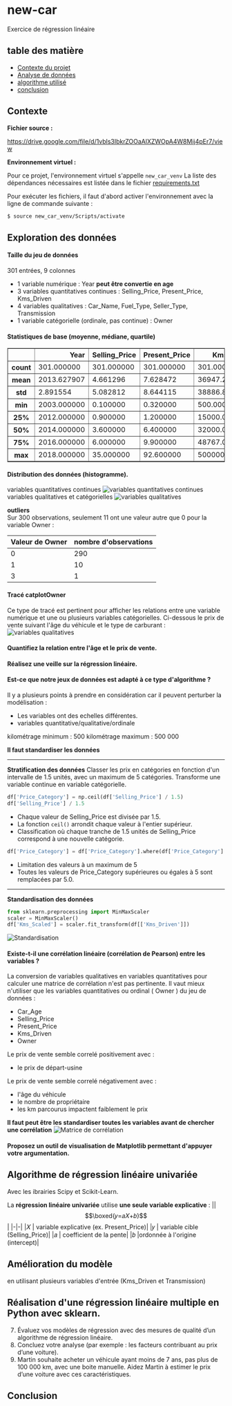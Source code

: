 # new-car
Exercice de régression linéaire

## table des matière
- [Contexte du projet](#contexte)
- [Analyse de données](#exploration_des_donnees)
- [algorithme utilisé](#algorithme_de_regressio_lineaire_univariee)
- [conclusion](#conclusion)


## Contexte

**Fichier source :**

https://drive.google.com/file/d/1vbls3IbkrZOOaAlXZWOpA4W8Mij4pEr7/view

**Environnement virtuel :**

Pour ce projet, l'environnement virtuel s'appelle `new_car_venv`
La liste des dépendances nécessaires est listée dans le fichier [requirements.txt](requirements.txt)

Pour exécuter les fichiers, il faut d'abord activer l'environnement avec la ligne de commande suivante :
```bash
$ source new_car_venv/Scripts/activate
```

## Exploration des données

#### Taille du jeu de données

301 entrées, 9 colonnes

- 1 variable numérique : Year **peut être convertie en age**
- 3 variables quantitatives continues : Selling_Price, Present_Price, Kms_Driven
- 4 variables qualitatives : Car_Name, Fuel_Type, Seller_Type, Transmission
- 1 variable catégorielle (ordinale, pas continue) : Owner

#### Statistiques de base (moyenne, médiane, quartile)

<div>
<table border="1" class="dataframe">
  <thead>
    <tr style="text-align: right;">
      <th></th>
      <th>Year</th>
      <th>Selling_Price</th>
      <th>Present_Price</th>
      <th>Kms_Driven</th>
      <th>Owner</th>
    </tr>
  </thead>
  <tbody>
    <tr>
      <th>count</th>
      <td>301.000000</td>
      <td>301.000000</td>
      <td>301.000000</td>
      <td>301.000000</td>
      <td>301.000000</td>
    </tr>
    <tr>
      <th>mean</th>
      <td>2013.627907</td>
      <td>4.661296</td>
      <td>7.628472</td>
      <td>36947.205980</td>
      <td>0.043189</td>
    </tr>
    <tr>
      <th>std</th>
      <td>2.891554</td>
      <td>5.082812</td>
      <td>8.644115</td>
      <td>38886.883882</td>
      <td>0.247915</td>
    </tr>
    <tr>
      <th>min</th>
      <td>2003.000000</td>
      <td>0.100000</td>
      <td>0.320000</td>
      <td>500.000000</td>
      <td>0.000000</td>
    </tr>
    <tr>
      <th>25%</th>
      <td>2012.000000</td>
      <td>0.900000</td>
      <td>1.200000</td>
      <td>15000.000000</td>
      <td>0.000000</td>
    </tr>
    <tr>
      <th>50%</th>
      <td>2014.000000</td>
      <td>3.600000</td>
      <td>6.400000</td>
      <td>32000.000000</td>
      <td>0.000000</td>
    </tr>
    <tr>
      <th>75%</th>
      <td>2016.000000</td>
      <td>6.000000</td>
      <td>9.900000</td>
      <td>48767.000000</td>
      <td>0.000000</td>
    </tr>
    <tr>
      <th>max</th>
      <td>2018.000000</td>
      <td>35.000000</td>
      <td>92.600000</td>
      <td>500000.000000</td>
      <td>3.000000</td>
    </tr>
  </tbody>
</table>
</div>

####  Distribution des données (histogramme).
variables quantitatives continues
![variables quantitatives continues](img/variables_quantitatives.png)
variables qualitatives et catégorielles
![variables qualitatives](img/variables_qualitatives.png)


**outliers**<br>
Sur 300 observations, seulement 11 ont une valeur autre que 0 pour la variable Owner :<br>

|Valeur de Owner|nombre d'observations|
|-|-|
|0 |   290|
|1  |   10|
|3  |    1|

####  Tracé catplotOwner
Ce type de tracé est pertinent  pour afficher les relations entre une variable numérique et une ou plusieurs variables catégorielles.
Ci-dessous le prix de vente suivant l'âge du véhicule et le type de carburant :
![variables qualitatives](img/prix_age_type.png)
####  Quantifiez la relation entre l'âge et le prix de vente.

####  Réalisez une veille sur la régression linéaire.

####  Est-ce que notre jeux de données est adapté à ce type d'algorithme ?
Il y a plusieurs points à prendre en considération car il peuvent perturber la modélisation :<br>

- Les variables ont des echelles différentes.
- variables quantitative/qualitative/ordinale

kilométrage minimum : 500
kilométrage maximum : 500 000

**Il faut standardiser les données**

---
**Stratification des données**
Classer les prix en catégories en fonction d'un intervalle de 1.5 unités, avec un maximum de 5 catégories.
Transforme une variable continue en variable catégorielle.
```python
df['Price_Category'] = np.ceil(df['Selling_Price'] / 1.5)
df['Selling_Price'] / 1.5 
```
- Chaque valeur de Selling_Price est divisée par 1.5.
- La fonction `ceil()` arrondit chaque valeur à l'entier supérieur.
- Classification où chaque tranche de 1.5 unités de Selling_Price correspond à une nouvelle catégorie.

```python
df['Price_Category'] = df['Price_Category'].where(df['Price_Category'] <5, 5.0)
```

- Limitation des valeurs à un maximum de 5
- Toutes les valeurs de Price_Category supérieures ou égales à 5 sont remplacées par 5.0.
---

**Standardisation des données**
```python
from sklearn.preprocessing import MinMaxScaler
scaler = MinMaxScaler()
df['Kms_Scaled'] = scaler.fit_transform(df[['Kms_Driven']])
```

![Standardisation](img/standardisation.png)

####  Existe-t-il une corrélation linéaire (corrélation de Pearson) entre les variables ?
La conversion de variables qualitatives en variables quantitatives pour calculer une matrice de corrélation n'est pas pertinente.
Il vaut mieux n'utiliser que les variables quantitatives ou ordinal ( Owner ) du jeu de données :
- Car_Age
- Selling_Price
- Present_Price
- Kms_Driven
- Owner

Le prix de vente semble correlé positivement avec :
- le prix de départ-usine

Le prix de vente semble correlé négativement avec :
- l'âge du véhicule
- le nombre de propriétaire
- les km parcourus impactent faiblement le prix

**Il faut peut être les standardiser toutes les variables avant de chercher une corrélation**
![Matrice de corrélation](img/matrice_correlation.png)


####  Proposez un outil de visualisation de Matplotlib permettant d'appuyer votre argumentation.


## Algorithme de régression linéaire univariée

Avec les ibrairies Scipy et Scikit-Learn.

La **régression linéaire univariée** utilise **une seule variable explicative** : 
||$$\boxed{𝑦=𝑎𝑋+𝑏}$$|
|-|-|
|𝑋 | variable explicative (ex. Present_Price)|
|𝑦 | variable cible (Selling_Price)|
|𝑎 | coefficient de la pente|
|𝑏 |ordonnée à l'origine (intercept)|

## Amélioration du modèle
en utilisant plusieurs variables d'entrée (Kms_Driven et Transmission)

## Réalisation d'une régression linéaire multiple en Python avec sklearn.

7. Évaluez vos modèles de régression avec des mesures de qualité d’un
algorithme de régression linéaire.
8. Concluez votre analyse (par exemple : les facteurs contribuant au prix
d’une voiture).
9. Martin souhaite acheter un véhicule ayant moins de 7 ans, pas plus
de 100 000 km, avec une boite manuelle. Aidez Martin à estimer le prix
d’une voiture avec ces caractéristiques.


## Conclusion
